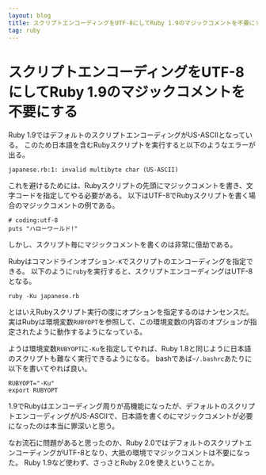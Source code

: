 ```yaml
---
layout: blog
title: スクリプトエンコーディングをUTF-8にしてRuby 1.9のマジックコメントを不要にする
tag: ruby
---
```


# スクリプトエンコーディングをUTF-8にしてRuby 1.9のマジックコメントを不要にする

Ruby 1.9ではデフォルトのスクリプトエンコーディングがUS-ASCIIとなっている。
このため日本語を含むRubyスクリプトを実行すると以下のようなエラーが出る。

~~~~
japanese.rb:1: invalid multibyte char (US-ASCII)
~~~~

これを避けるためには、Rubyスクリプトの先頭にマジックコメントを書き、文字コードを指定してやる必要がある。
以下はUTF-8でRubyスクリプトを書く場合のマジックコメントの例である。

~~~~
# coding:utf-8
puts "ハローワールド!"
~~~~

しかし、スクリプト毎にマジックコメントを書くのは非常に億劫である。

Rubyはコマンドラインオプション`-K`でスクリプトのエンコーディングを指定できる。
以下のように`ruby`を実行すると、スクリプトエンコーディングはUTF-8となる。

~~~~
ruby -Ku japanese.rb
~~~~

とはいえRubyスクリプト実行の度にオプションを指定するのはナンセンスだ。
実はRubyは環境変数`RUBYOPT`を参照して、この環境変数の内容のオプションが指定されたように動作するようになっている。

ようは環境変数`RUBYOPT`に`-Ku`を指定してやれば、Ruby 1.8と同じように日本語のスクリプトも難なく実行できるようになる。
bashであば`~/.bashrc`あたりに以下を書いてやれば良い。

~~~~
RUBYOPT="-Ku"
export RUBYOPT
~~~~

1.9でRubyはエンコーディング周りが高機能になったが、デフォルトのスクリプトエンコーディングがUS-ASCIIで、日本語を書くのにマジックコメントが必要になったのは本当に罪深いと思う。

なお流石に問題があると思ったのか、Ruby 2.0ではデフォルトのスクリプトエンコーディングがUTF-8となり、大抵の環境でマジックコメントは不要になった。
Ruby 1.9など使わず、さっさとRuby 2.0を使えということか。
